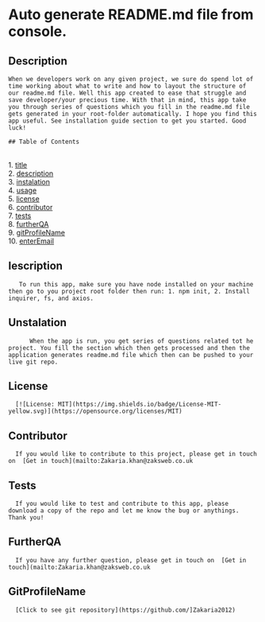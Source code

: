 
  
  # Auto generate README.md file from console.   <a name="title-0"></a>
  ## Description <a name="description-1"></a>
    When we developers work on any given project, we sure do spend lot of time working about what to write and how to layout the structure of our readme.md file. Well this app created to ease that struggle and save developer/your precious time. With that in mind, this app take you through series of questions which you fill in the readme.md file gets generated in your root-folder automatically. I hope you find this app useful. See installation guide section to get you started. Good luck! 

    ## Table of Contents
<br>		1. [title](#title-0)
<br>		2. [description](#description-1)
<br>		3. [instalation](#instalation-2)
<br>		4. [usage](#usage-3)
<br>		5. [license](#license-4)
<br>		6. [contributor](#contributor-5)
<br>		7. [tests](#tests-6)
<br>		8. [furtherQA](#furtherQA-7)
<br>		9. [gitProfileName](#gitProfileName-8)
<br>		10. [enterEmail](#enterEmail-9)
<br>
   
   ## Iescription <a name="instalation-2"></a>
       To run this app, make sure you have node installed on your machine then go to you project root folder then run: 1. npm init, 2. Install inquirer, fs, and axios.  

   ## Unstalation<a name="usage-3"></a>
          When the app is run, you get series of questions related tot he project. You fill the section which then gets processed and then the application generates readme.md file which then can be pushed to your live git repo. 

   ## License <a name="license-4"></a>
      [![License: MIT](https://img.shields.io/badge/License-MIT-yellow.svg)](https://opensource.org/licenses/MIT)

   ## Contributor <a name="contributor-5"></a>
      If you would like to contribute to this project, please get in touch on  [Get in touch](mailto:Zakaria.khan@zaksweb.co.uk

   ## Tests <a name="tests-6"></a>
      If you would like to test and contribute to this app, please download a copy of the repo and let me know the bug or anythings. Thank you!

   ## FurtherQA <a name="frutherQA-7"></a>
      If you have any further question, please get in touch on  [Get in touch](mailto:Zakaria.khan@zaksweb.co.uk

   ## GitProfileName <a name="gitProfileName-8"></a>
      [Click to see git repository](https://github.com/]Zakaria2012)
   
